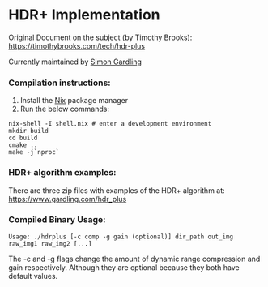 # HDR+ Implementation
Original Document on the subject (by Timothy Brooks): https://timothybrooks.com/tech/hdr-plus

Currently maintained by [Simon Gardling](https://github.com/Titaniumtown)

### Compilation instructions:
1. Install the [Nix](https://nixos.org/) package manager
2. Run the below commands:
```
nix-shell -I shell.nix # enter a development environment
mkdir build
cd build
cmake ..
make -j`nproc`
```

### HDR+ algorithm examples:
There are three zip files with examples of the HDR+ algorithm at: https://www.gardling.com/hdr_plus

### Compiled Binary Usage:
```
Usage: ./hdrplus [-c comp -g gain (optional)] dir_path out_img raw_img1 raw_img2 [...]
```

The -c and -g flags change the amount of dynamic range compression and gain respectively. Although they are optional because they both have default values. 
